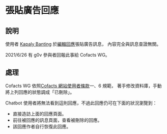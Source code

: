 # 張貼廣告回應

## 說明

使用者 [Kapaly Banting](https://cofacts.tw/user?id=gqlBZHkB9w1KR1IkBp_v) 於[編輯回應](https://cofacts.tw/reply/hKlCZHkB9w1KR1IkgJ96)張貼廣告訊息，
內容完全與訊息查證無關。

2021/6/26 有 g0v 參與者回報此事給 Cofacts WG。

## 處理

Cofacts WG 依照[Cofacts 網站使用者條款](https://github.com/cofacts/rumors-site/blob/master/LEGAL.md)一、6 規範，
著手修改資料庫，手動將上列回應的狀態調成「已刪除」。

Chatbot 使用者將無法看到這則回應，不過此回應仍可在下面的狀況瀏覽到：

- 直接造訪上面的回應頁面。
- 前往被回應的訊息頁面，查看被刪除的回應。
- 該回應作者自行恢復此回應。
